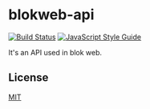 # blokweb-api

[![Build Status][build-badge]][build-status]
[![JavaScript Style Guide][javascript-style-guide-badge]][standard]

It's an API used in blok web.

## License

[MIT](LICENSE)

<!-- Definitions -->

[build-badge]: https://img.shields.io/travis/CMDA/blokweb-api.svg

[build-status]: https://travis-ci.org/CMDA/blokweb-api

[javascript-style-guide-badge]: https://img.shields.io/badge/code%20style-standard-brightgreen.svg

[standard]: http://standardjs.com/
